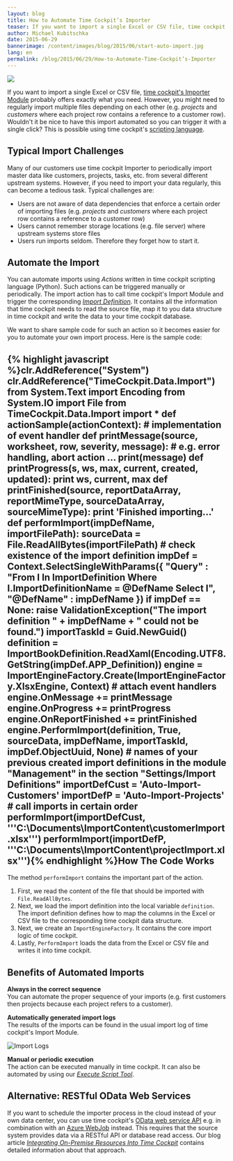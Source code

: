 ```yaml
---
layout: blog
title: How to Automate Time Cockpit’s Importer
teaser: If you want to import a single Excel or CSV file, time cockpit's Importer Module probably offers exactly what you need. However, you might need to regularly import multiple files depending on each other (e.g. projects and customers where each project row contains a reference to a customer row). Wouldn't it be nice to have this import automated so you can trigger it with a single click? This is possible using time cockpit's scripting language.
author: Michael Kubitschka
date: 2015-06-29
bannerimage: /content/images/blog/2015/06/start-auto-import.jpg
lang: en
permalink: /blog/2015/06/29/How-to-Automate-Time-Cockpit’s-Importer
---
```


<p xmlns="http://www.w3.org/1999/xhtml">
  <img src="{{site.baseurl}}/content/images/blog/2015/06/start-auto-import.jpg" />
</p><p xmlns="http://www.w3.org/1999/xhtml">If you want to import a single Excel or CSV file, <a href="https://help.timecockpit.com/html/ee560e49-e503-4d80-9167-2e6533f50dbe.htm" target="_blank">time cockpit's Importer Module</a> probably offers exactly what you need. However, you might need to regularly import multiple files depending on each other (e.g. <em>projects</em> and <em>customers</em> where each project row contains a reference to a customer row). Wouldn't it be nice to have this import automated so you can trigger it with a single click? This is possible using time cockpit's <a href="https://help.timecockpit.com/?topic=html/c20d94e9-97dc-48a8-9171-fd3bb70dad86.htm" target="_blank">scripting language</a>.</p><h2 xmlns="http://www.w3.org/1999/xhtml">Typical Import Challenges</h2><p xmlns="http://www.w3.org/1999/xhtml">Many of our customers use time cockpit Importer to periodically import master data like customers, projects, tasks, etc. from several different upstream systems. However, if you need to import your data regularly, this can become a tedious task. Typical challenges are:</p><ul xmlns="http://www.w3.org/1999/xhtml">
  <li>Users are not aware of data dependencies that enforce a certain order of importing files (e.g. <em>projects</em> and <em>customers</em> where each project row contains a reference to a customer row)</li>
  <li>Users cannot remember storage locations (e.g. file server) where upstream systems store files</li>
  <li>Users run imports seldom. Therefore they forget how to start it.</li>
</ul><h2 xmlns="http://www.w3.org/1999/xhtml">Automate the Import</h2><p xmlns="http://www.w3.org/1999/xhtml">You can automate imports using <em>Actions</em> written in time cockpit scripting language (Python). Such actions can be triggered manually or periodically. The import action has to call time cockpit's Import Module and trigger the corresponding <a href="https://help.timecockpit.com/?topic=html/ee560e49-e503-4d80-9167-2e6533f50dbe.htm" target="_blank"><em>Import Definition</em></a>. It contains all the information that time cockpit needs to read the source file, map it to you data structure in time cockpit and write the data to your time cockpit database.</p><p xmlns="http://www.w3.org/1999/xhtml">We want to share sample code for such an action so it becomes easier for you to automate your own import process. Here is the sample code:</p><h2 xmlns="http://www.w3.org/1999/xhtml">
  {% highlight javascript %}clr.AddReference(&quot;System&quot;)&#xD;
clr.AddReference(&quot;TimeCockpit.Data.Import&quot;)&#xD;
from System.Text import Encoding&#xD;
from System.IO import File&#xD;
from TimeCockpit.Data.Import import *&#xD;
&#xD;
def actionSample(actionContext):&#xD;
&#xD;
    # implementation of event handler&#xD;
    def printMessage(source, worksheet, row, severity, message):&#xD;
        # e.g. error handling, abort action ...&#xD;
        print(message)&#xD;
&#xD;
    def printProgress(s, ws, max, current, created, updated):&#xD;
        print ws, current, max&#xD;
&#xD;
    def printFinished(source, reportDataArray, reportMimeType, sourceDataArray, sourceMimeType):&#xD;
        print 'Finished importing...'&#xD;
&#xD;
&#xD;
    def performImport(impDefName, importFilePath):    &#xD;
        sourceData = File.ReadAllBytes(importFilePath)&#xD;
        &#xD;
        # check existence of the import definition&#xD;
        impDef = Context.SelectSingleWithParams({ &#xD;
        &quot;Query&quot; : &quot;From I In ImportDefinition Where I.ImportDefinitionName = @DefName Select I&quot;, &#xD;
        &quot;@DefName&quot; : impDefName })&#xD;
        if impDef == None:&#xD;
            raise ValidationException(&quot;The import definition &quot; + impDefName + &quot; could not be found.&quot;)    &#xD;
            &#xD;
        importTaskId = Guid.NewGuid()&#xD;
        definition = ImportBookDefinition.ReadXaml(Encoding.UTF8.GetString(impDef.APP_Definition))        &#xD;
        engine = ImportEngineFactory.Create(ImportEngineFactory.XlsxEngine, Context)    &#xD;
        &#xD;
        # attach event handlers&#xD;
        engine.OnMessage += printMessage        &#xD;
        engine.OnProgress += printProgress&#xD;
        engine.OnReportFinished += printFinished        &#xD;
        &#xD;
        engine.PerformImport(definition, True, sourceData, impDefName, importTaskId, impDef.ObjectUuid, None)&#xD;
&#xD;
    # names of your previous created import definitions in the module &quot;Management&quot; in the section &quot;Settings/Import Definitions&quot;&#xD;
    importDefCust = 'Auto-Import-Customers'&#xD;
    importDefP = 'Auto-Import-Projects'&#xD;
    &#xD;
    # call imports in certain order&#xD;
    performImport(importDefCust, '''C:\Documents\ImportContent\customerImport.xlsx''')&#xD;
    performImport(importDefP, '''C:\Documents\ImportContent\projectImport.xlsx'''){% endhighlight %}How The Code Works</h2><p xmlns="http://www.w3.org/1999/xhtml">The method <code>performImport</code> contains the important part of the action.</p><ol xmlns="http://www.w3.org/1999/xhtml">
  <li>First, we read the content of the file that should be imported with <code class="python functions">File</code><code class="python plain">.ReadAllBytes</code>.</li>
  <li>Next, we load the import definition into the local variable <code>definition</code>. The import definition defines how to map the columns in the Excel or CSV file to the corresponding time cockpit data structure.</li>
  <li>Next, we create an <code>ImportEngineFactory</code>. It contains the core import logic of time cockpit.</li>
  <li>Lastly, <code>PerformImport</code> loads the data from the Excel or CSV file and writes it into time cockpit.</li>
</ol><h2 xmlns="http://www.w3.org/1999/xhtml">Benefits of Automated Imports</h2><p xmlns="http://www.w3.org/1999/xhtml">
  <strong>Always in the correct sequence</strong>
  <br /> You can automate the proper sequence of your imports (e.g. first customers then projects because each project refers to a customer).</p><p xmlns="http://www.w3.org/1999/xhtml">
  <strong>Automatically generated import logs</strong>
  <br />The results of the imports can be found in the usual import log of time cockpit's Import Module.</p><p xmlns="http://www.w3.org/1999/xhtml">
  <img title="Import Logs" src="{{site.baseurl}}/content/images/blog/2015/05/ImportLogs.png" alt="Import Logs" />
</p><p xmlns="http://www.w3.org/1999/xhtml">
  <strong>Manual or periodic execution</strong>
  <br />The action can be executed manually in time cockpit. It can also be automated by using our <a href="https://help.timecockpit.com/html/7c78b76a-2526-4408-accc-ccae19bbca45.htm" target="_blank"><em>Execute Script Tool</em></a>. </p><h2 xmlns="http://www.w3.org/1999/xhtml">Alternative: RESTful OData Web Services</h2><p xmlns="http://www.w3.org/1999/xhtml">If you want to schedule the importer process in the cloud instead of your own data center, you can use time cockpit's <a href="https://help.timecockpit.com/?topic=html/5d6e34c5-3b08-4fa4-baa0-45eb707b6b78.htm">OData web service API</a> e.g. in combination with an <a href="http://www.hanselman.com/blog/IntroducingWindowsAzureWebJobs.aspx">Azure WebJob</a> instead. This requires that the source system provides data via a RESTful API or database read access. Our blog article <em><a href="http://www.timecockpit.com/blog/2015/05/18/Integrating-On-Premise-Resources-Into-Time-Cockpit-" target="_blank">Integrating On-Premise Resources Into Time Cockpit</a></em> contains detailed information about that approach.</p>